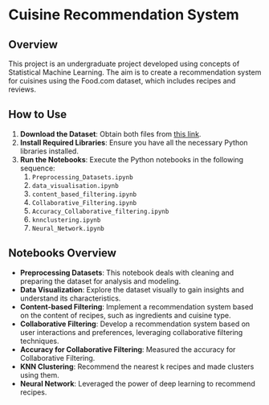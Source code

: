 # Cuisine Recommendation System

## Overview
This project is an undergraduate project developed using concepts of Statistical Machine Learning. The aim is to create a recommendation system for cuisines using the Food.com dataset, which includes recipes and reviews.

## How to Use

1. **Download the Dataset**: Obtain both files from [this link](https://www.kaggle.com/datasets/irkaal/foodcom-recipes-and-reviews).
2. **Install Required Libraries**: Ensure you have all the necessary Python libraries installed.
3. **Run the Notebooks**: Execute the Python notebooks in the following sequence:
    1. `Preprocessing_Datasets.ipynb`
    2. `data_visualisation.ipynb`
    3. `content_based_filtering.ipynb`
    4. `Collaborative_Filtering.ipynb`
    5. `Accuracy_Collaborative_filtering.ipynb`
    6. `knnclustering.ipynb`
    7. `Neural_Network.ipynb`

## Notebooks Overview

- **Preprocessing Datasets**: This notebook deals with cleaning and preparing the dataset for analysis and modeling.
- **Data Visualization**: Explore the dataset visually to gain insights and understand its characteristics.
- **Content-based Filtering**: Implement a recommendation system based on the content of recipes, such as ingredients and cuisine type.
- **Collaborative Filtering**: Develop a recommendation system based on user interactions and preferences, leveraging collaborative filtering techniques.
- **Accuracy for Collaborative Filtering**: Measured the accuracy for Collaborative Filtering.
- **KNN Clustering**: Recommend the nearest k recipes and made clusters using them.
- **Neural Network**: Leveraged the power of deep learning to recommend recipes.
